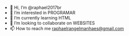 - 👋 Hi, I’m @raphael2017br
- 👀 I’m interested in PROGRAMAR
- 🌱 I’m currently learning HTML
- 💞️ I’m looking to collaborate on WEBSITES
- 📫 How to reach me raphaelrangelmanhaes@gmail.com

<!---
raphael2017br/raphael2017br is a ✨ special ✨ repository because its `README.md` (this file) appears on your GitHub profile.
You can click the Preview link to take a look at your changes.
--->
